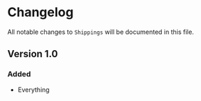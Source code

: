 # Changelog

All notable changes to `Shippings` will be documented in this file.

## Version 1.0

### Added
- Everything
